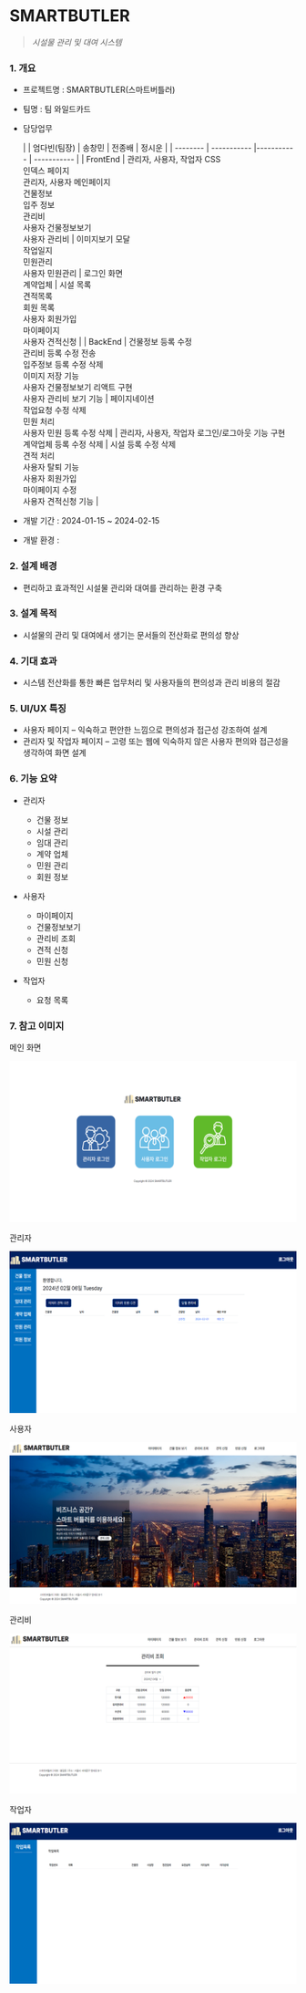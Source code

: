 
# SMARTBUTLER
>*시설물 관리 및 대여 시스템*

### 1. 개요

-  프로젝트명 : SMARTBUTLER(스마트버틀러)
-  팀명 : 팀 와일드카드
-  담당업무

      |          | 엄다빈(팀장) | 송창민 | 전종배 | 정시운 |
      | -------- | ----------- |----------- | ----------- |
      | FrontEnd | 관리자, 사용자, 작업자 CSS<br>인덱스 페이지<br>관리자, 사용자 메인페이지<br>건물정보<br>입주 정보<br>관리비<br>사용자 건물정보보기<br>사용자 관리비 | 이미지보기 모달<br>작업일지<br>민원관리<br>사용자 민원관리 | 로그인 화면<br>계약업체 | 시설 목록<br>견적목록<br>회원 목록<br>사용자 회원가입<br>마이페이지<br>사용자 견적신청 | 
      | BackEnd  | 건물정보 등록 수정<br>관리비 등록 수정 전송<br>입주정보 등록 수정 삭제<br>이미지 저장 기능<br>사용자 건물정보보기 리액트 구현<br>사용자 관리비 보기 기능 | 페이지네이션<br>작업요청 수정 삭제<br>민원 처리<br>사용자 민원 등록 수정 삭제 | 관리자, 사용자, 작업자 로그인/로그아웃 기능 구현<br>계약업체 등록 수정 삭제 | 시설 등록 수정 삭제<br>견적 처리<br>사용자 탈퇴 기능<br>사용자 회원가입<br>마이페이지 수정<br>사용자 견적신청 기능 | 

- 개발 기간 : 2024-01-15 ~ 2024-02-15

- 개발 환경 : 

### 2. 설계 배경

- 편리하고 효과적인 시설물 관리와 대여를 관리하는 환경 구축

### 3. 설계 목적  
- 시설물의 관리 및 대여에서 생기는 문서들의 전산화로 편의성 향상

### 4. 기대 효과  
- 시스템 전산화를 통한 빠른 업무처리 및 사용자들의 편의성과 관리 비용의 절감

### 5. UI/UX 특징
- 사용자 페이지 – 익숙하고 편안한 느낌으로 편의성과 접근성 강조하여 설계
- 관리자 및 작업자 페이지 – 고령 또는 웹에 익숙하지 않은 사용자 편의와 접근성을 생각하여 화면 설계 

### 6. 기능 요약
- 관리자
  - 건물 정보
  - 시설 관리
  - 임대 관리
  - 계약 업체
  - 민원 관리
  - 회원 정보

- 사용자
  - 마이페이지
  - 건물정보보기
  - 관리비 조회
  - 견적 신청
  - 민원 신청

- 작업자
  - 요청 목록

### 7. 참고 이미지
  메인 화면

  ![alt text](img/4.png)

  관리자

  ![alt text](img/3.png)

  사용자

  ![alt text](img/1.png)

  관리비

  ![alt text](img/5.png)

  작업자

  ![alt text](img/2.png)
